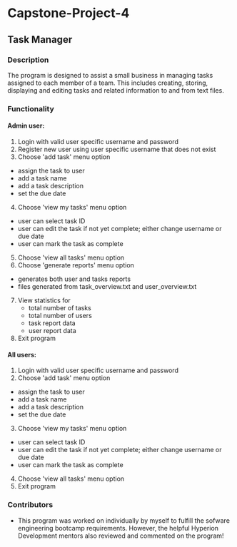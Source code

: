 # Capstone-Project-4

## Task Manager

### Description

The program is designed to assist a small business in managing tasks assigned to each member of a team. This includes creating, storing, displaying and editing tasks and related information to and from text files.

### Functionality

#### Admin user:
1. Login with valid user specific username and password
2. Register new user using user specific username that does not exist
3. Choose 'add task' menu option
  * assign the task to user
  * add a task name
  * add a task description
  * set the due date
4. Choose 'view my tasks' menu option
  * user can select task ID
  * user can edit the task if not yet complete; either change username or due date
  * user can mark the task as complete
5. Choose 'view all tasks' menu option
6. Choose 'generate reports' menu option  
  * generates both user and tasks reports
  * files generated from task_overview.txt and user_overview.txt
7. View statistics for 
   * total number of tasks
   * total number of users
   * task report data
   * user report data
8. Exit program

#### All users:
1. Login with valid user specific username and password
2. Choose 'add task' menu option
  * assign the task to user
  * add a task name
  * add a task description
  * set the due date
3. Choose 'view my tasks' menu option
  * user can select task ID
  * user can edit the task if not yet complete; either change username or due date
  * user can mark the task as complete
4. Choose 'view all tasks' menu option
5. Exit program


### Contributors
* This program was worked on individually by myself to fulfill the sofware engineering bootcamp requirements. However, the helpful Hyperion Development mentors also reviewed and 
commented on the program!

